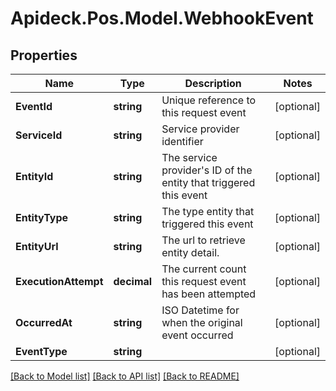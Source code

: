 # Apideck.Pos.Model.WebhookEvent

## Properties

Name | Type | Description | Notes
------------ | ------------- | ------------- | -------------
**EventId** | **string** | Unique reference to this request event | [optional] 
**ServiceId** | **string** | Service provider identifier | [optional] 
**EntityId** | **string** | The service provider&#39;s ID of the entity that triggered this event | [optional] 
**EntityType** | **string** | The type entity that triggered this event | [optional] 
**EntityUrl** | **string** | The url to retrieve entity detail. | [optional] 
**ExecutionAttempt** | **decimal** | The current count this request event has been attempted | [optional] 
**OccurredAt** | **string** | ISO Datetime for when the original event occurred | [optional] 
**EventType** | **string** |  | [optional] 

[[Back to Model list]](../README.md#documentation-for-models) [[Back to API list]](../README.md#documentation-for-api-endpoints) [[Back to README]](../README.md)

